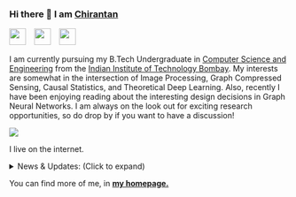 <!--
**ChirantanGanguly/ChirantanGanguly** is a ✨ _special_ ✨ repository because its `README.md` (this file) appears on your GitHub profile.

Here are some ideas to get you started:

- 🔭 I’m currently working on ...
- 🌱 I’m currently learning ...
- 👯 I’m looking to collaborate on ...
- 🤔 I’m looking for help with ...
- 💬 Ask me about ...
- 📫 How to reach me: ...
- 😄 Pronouns: ...
- ⚡ Fun fact: ...
-->
### Hi there 👋 I am [Chirantan](https://chirantanganguly.github.io/Chirantan-Ganguly/) 

<a href="mailto:chirantanganguly01@gmail.com"><img src="https://i.imgur.com/jskyI9X.png" width="30px"/></a> &ensp;
<a href="https://www.linkedin.com/in/chirantan-ganguly/"><img src="https://i.imgur.com/8aJxz4M.png" width="30px"/></a> &ensp;
<a href="https://www.instagram.com"><img src="https://similarpng.com/instagram-logo-free-download-png/" width="30px"/></a> &ensp;

I am currently pursuing my B.Tech Undergraduate in [Computer Science and Engineering](https://www.cse.iitb.ac.in/) from the [Indian Institute of Technology Bombay](https://www.iitb.ac.in/). My interests are somewhat in the intersection of Image Processing, Graph Compressed Sensing, Causal Statistics, and Theoretical Deep Learning. Also, recently I have been enjoying reading about the interesting design decisions in Graph Neural Networks. I am always on the look out for exciting research opportunities, so do drop by if you want to have a discussion!

<img src="https://komarev.com/ghpvc/?username=ChirantanGanguly&color=blueviolet"/>

I live on the internet.

<details>
<summary>News & Updates: (Click to expand)</summary>

<p>
  <div style="width:100%;overflow-y:scroll; height:230px;">
    <ul id="news">
      <li>So empty, much wow :dog:</li>
    </ul>
  </div>
</p>
      
</details>
  
You can find more of me, in <a href="https://www.cse.iitb.ac.in/~richeek/"><strong>my homepage.</strong></a>
